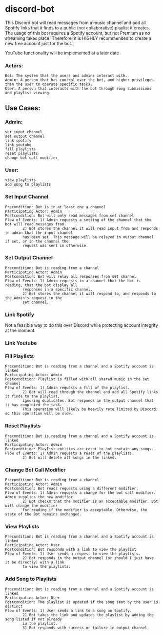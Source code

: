 # discord-bot
This Discord bot will read messages from a music channel and add all Spotify links that it finds to a public (not collaborative) playlist it creates. The usage of this bot requires a Spotify account, but not Premium as no streaming takes place. Therefore, it is HIGHLY recommended to create a new free account just for the bot.

YouTube functionality will be implemented at a later date

### Actors:
	Bot: The system that the users and admins interact with.
	Admin: A person that has control over the bot, and higher privileges than the user to operate specific tasks.
	User: A person that interacts with the bot through song submissions and playlist viewing.


## Use Cases:
### Admin:
	set input channel
	set output channel
	link spotify
	link youtube
	fill playlists
	reset playlists
	change bot call modifier
		
### User:
	view playlists
	add song to playlists
		
### Set Input Channel
```
Precondition: Bot is in at least one a channel
Participating Actor: Admin
Postcondition: Bot will only read messages from set channel
Flow of Events: 1) Admin requests a setting of the channel that the bot will read messages from.
		2) Bot stores the channel it will read input from and responds to admin that the input channel
		has been set. This message will be relayed in output channel if set, or in the channel the 
		request was sent in otherwise.
```
### Set Output Channel
```
Precondition: Bot is reading from a channel
Participating Actor: Admin
Postcondition: Bot will relay all responses from set channel
Flow of Events: 1) Admin requests in a channel that the bot is reading, that the bot display all 
		responses in a specific channel.
		2) Bot stores the channel it will respond to, and responds to the Admin's request in the 
		set channel.
```
### Link Spotify
Not a feasible way to do this over Discord while protecting account integrity at the moment.

### Link Youtube

### Fill Playlists
```
Precondition: Bot is reading from a channel and a Spotify account is linked
Participating Actor: Admin
Postcondition: Playlist is filled with all shared music in the set channel
Flow of Events: 1) Admin requests a fill of the playlist.
		2) Bot will read through the channel and add all Spotify links it finds to the playlist,
		ignoring duplicates. Bot responds in the output channel that it has completed the task. 
		This operation will likely be heavily rate limited by Discord, so this operation will be slow.
```
### Reset Playlists
```
Precondition: Bot is reading from a channel and a Spotify account is linked
Participating Actor: Admin
Postcondition: Playlist entities are reset to not contain any songs.
Flow of Events: 1) Admin requests a reset of the playlists.
		2) Bot will delete all songs in the linked.
```
### Change Bot Call Modifier
```
Precondition: Bot is reading from a channel
Participating Actor: Admin
Postcondition: Bot reads requests using a different modifier.
Flow of Events: 1) Admin requests a change for the bot call modifier. Admin supplies the new modifier.
		2) Bot checks that the modifier is an acceptable modifier. Bot will change the modifier 
		for reading if the modifier is acceptable. Otherwise, the state of the Bot remains unchanged. 
```
### View Playlists
```
Precondition: Bot is reading from a channel and a Spotify account is linked
Participating Actor: User
Postcondition: Bot responds with a link to view the playlist
Flow of Events: 1) User sends a request to view the playlists.
		2) Bot responds in the output channel (or should I just have it be directly) with a link 
		to view the playlists.
```
### Add Song to Playlists
```
Precondition: Bot is reading from a channel and a Spotify account is linked
Participating Actor: User
Postcondition: The playlist is updated if the song sent by the user is distinct
Flow of Events: 1) User sends a link to a song on Spotify.
		2) Bot takes the link and updates the playlist by adding the song listed if not already 
		in the playlist.
		3) Bot responds with success or failure in output channel.
```
